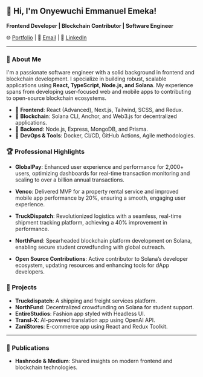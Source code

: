 ## 👋 Hi, I'm Onyewuchi Emmanuel Emeka!

**Frontend Developer | Blockchain Contributor | Software Engineer**

🌐 [Portfolio](https://marrnueldev.netlify.app) | 📧 [Email](mailto:emekamanuel.work@gmail.com) | 🔗 [LinkedIn](https://linkedin.com/in/onyewuchiemeka)

---

### 🚀 About Me

I'm a passionate software engineer with a solid background in frontend and blockchain development. I specialize in building robust, scalable applications using **React, TypeScript, Node.js, and Solana**. My experience spans from developing user-focused web and mobile apps to contributing to open-source blockchain ecosystems.

- 🔹 **Frontend**: React (Advanced), Next.js, Tailwind, SCSS, and Redux.
- 🔹 **Blockchain**: Solana CLI, Anchor, and Web3.js for decentralized applications.
- 🔹 **Backend**: Node.js, Express, MongoDB, and Prisma.
- 🔹 **DevOps & Tools**: Docker, CI/CD, GitHub Actions, Agile methodologies.

### 🏆 Professional Highlights

- **GlobalPay**: Enhanced user experience and performance for 2,000+ users, optimizing dashboards for real-time transaction monitoring and scaling to over a billion annual transactions.

- **Venco**: Delivered MVP for a property rental service and improved mobile app performance by 20%, ensuring a smooth, engaging user experience.

- **TruckDispatch**: Revolutionized logistics with a seamless, real-time shipment tracking platform, achieving a 40% improvement in performance.

- **NorthFund**: Spearheaded blockchain platform development on Solana, enabling secure student crowdfunding with global outreach.

- **Open Source Contributions**: Active contributor to Solana’s developer ecosystem, updating resources and enhancing tools for dApp developers.

### 🌱 Projects

- **Truckdispatch**: A shipping and freight services platform.
- **NorthFund**: Decentralized crowdfunding on Solana for student support.
- **EntireStudios**: Fashion app styled with Headless UI.
- **Transl-X**: AI-powered translation app using OpenAI API.
- **ZaniStores**: E-commerce app using React and Redux Toolkit.

---

### 📝 Publications

- **Hashnode & Medium**: Shared insights on modern frontend and blockchain technologies.
